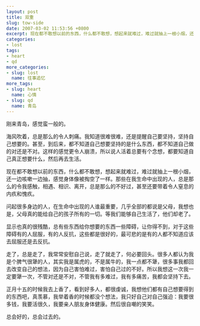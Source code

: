```yaml
---
layout: post
title: 双重
slug: tow-side
date: 2007-03-02 11:53:56 +0800
excerpt: 现在都不敢想以前的东西，什么都不敢想，想起来就难过，难过就抽上一根小烟，还一边咳嗽一边抽，感觉身体像被掏空了一样。那些在我生命中出现的人，总是那么的令我感触，相遇、相识、离开，总是那么的不好过，甚至还要带着令人窒息的内疚和愧疚。
categories:
- lost
tags:
- heart
- qd
more_categories:
- slug: lost
  name: 往事追忆
more_tags:
- slug: heart
  name: 心情
- slug: qd
  name: 青岛
---
```


刚来青岛，感觉蛮一般的。

海风吹着，总是那么的令人刺痛。我知道很难很难，还是提醒自己要坚持，坚持自己想要的。甚至，到后来，都不知道自己想要坚持的是什么东西，都不知道自己做的对还是不对。这样的感觉更令人崩溃，所以说人活着总要有个念想，都要知道自己真正想要什么，然后再去生活。


现在都不敢想以前的东西，什么都不敢想，想起来就难过，难过就抽上一根小烟，还一边咳嗽一边抽，感觉身体像被掏空了一样。那些在我生命中出现的人，总是那么的令我感触，相遇、相识、离开，总是那么的不好过，甚至还要带着令人窒息的内疚和愧疚。

问起很多身边的人，在生命中出现的人谁最重要，几乎全部的都说是父母，我想也是，父母真的能给自己的孩子所有的一切。等我们能够自己生活了，他们却老了。

显示也真的很残酷，总有些东西给你想要的东西一些障碍，让你得不到，对于这些障碍有的人屈服，有的人反抗，这些都是很好的，最可悲的是有的人都不知道应该去屈服还是去反抗。

走了，总是走了，我常常安慰自己说，走了就走了，何必要回头。很多人都认为我是个脾气很犟的人，其实我是属虎的，不是属牛的，我一点都不犟，很多事我都回去改变自己的想法，因为自己害怕难过，害怕自己过的不好。所以我想这一次我一定要犟一次，不管对还是不对，不管我有多难过，我有多痛苦，我都会坚持下去。

正月十五的时候我去上香了，看到好多人，都很虔诚，我想他们都有自己想要得到的东西吧，真羡慕，我举着香的时候都没个想法，我只好自己对自己强迫：我要很多钱，我要活很久，我要亲人朋友身体健康。然后很自嘲的笑笑。

总会好的，总会过去的。
